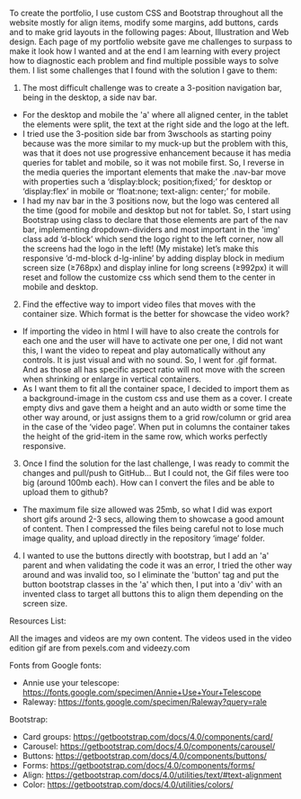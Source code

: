 To create the portfolio, I use custom CSS and Bootstrap throughout all the website mostly for align items, modify some margins, add buttons, cards and to make grid layouts in the following pages: About, Illustration and Web design.  Each page of my portfolio website gave me challenges to surpass to make it look how I wanted and at the end l am learning with every project how to diagnostic each problem and find multiple possible ways to solve them. I list some challenges that I found with the solution I gave to them:

1.	The most difficult challenge was to create a 3-position navigation bar, being in the desktop, a side nav bar.
-	For the desktop and mobile the 'a' where all aligned center, in the tablet the elements were split, the text at the right side and the logo at the left.
-	I tried use the 3-position side bar from 3wschools as starting poiny because was the more similar to my muck-up but the problem with this, was that it does not use progressive enhancement because it has media queries for tablet and mobile, so it was not mobile first. So, I reverse in the media queries the important elements that make the .nav-bar move with properties such a ‘display:block; position;fixed;’ for desktop or ‘display:flex’ in mobile or ‘float:none; text-align: center;’ for mobile.
-	I had my nav bar in the 3 positions now, but the logo was centered all the time (good for mobile and desktop but not for tablet. So, I start using Bootstrap using class to declare that those elements are part of the nav bar, implementing dropdown-dividers and most important in the 'img' class add ‘d-block’ which send the logo right to the left corner, now all the screens had the logo in the left! (My mistake) let’s make this responsive ‘d-md-block d-lg-inline’ by adding display block in medium screen size (≥768px) and display inline for long screens (≥992px) it will reset and follow the customize css which send them to the center in mobile and desktop.

2.	Find the effective way to import video files that moves with the container size. Which format is the better for showcase the video work? 
-	If importing the video in html I will have to also create the controls for each one and the user will have to activate one per one, I did not want this, I want the video to repeat and play automatically without any controls. It is just visual and with no sound. So, I went for .gif format. And as those all has specific aspect ratio will not move with the screen when shrinking or enlarge in vertical containers.
-	As I want them to fit all the container space, I decided to import them as a background-image in the custom css and use them as a cover. I create empty divs and gave them a height and an auto width or some time the other way around, or just assigns them to a grid row/column or grid area in the case of the ‘video page’. When put in columns the container takes the height of the grid-item in the same row, which works perfectly responsive. 

3.	Once I find the solution for the last challenge, I was ready to commit the changes and pull/push to GitHub... But I could not, the Gif files were too big (around 100mb each). How can I convert the files and be able to upload them to github?
-	The maximum file size allowed was 25mb, so what I did was export short gifs around 2-3 secs, allowing them to showcase a good amount of content. Then I compressed the files being careful not to lose much image quality, and upload directly in the repository ‘image’ folder.

4.	I wanted to use the buttons directly with bootstrap, but I add an 'a' parent and when validating the code it was an error, I tried the other way around and was invalid too, so I eliminate the 'button' tag and put the button bootstrap classes in the 'a' which then, I put into a 'div' with an invented class to target all buttons this to align them depending on the screen size. 


Resources List:

All the images and videos are my own content.
	The videos used in the video edition gif are from pexels.com and videezy.com


Fonts from Google fonts:
-	Annie use your telescope:
https://fonts.google.com/specimen/Annie+Use+Your+Telescope
-	Raleway:
https://fonts.google.com/specimen/Raleway?query=rale


Bootstrap: 

-	Card groups:
https://getbootstrap.com/docs/4.0/components/card/
-	Carousel:
https://getbootstrap.com/docs/4.0/components/carousel/
-	Buttons:
https://getbootstrap.com/docs/4.0/components/buttons/
-	Forms:
https://getbootstrap.com/docs/4.0/components/forms/
-	Align:
https://getbootstrap.com/docs/4.0/utilities/text/#text-alignment
-	Color:
https://getbootstrap.com/docs/4.0/utilities/colors/
